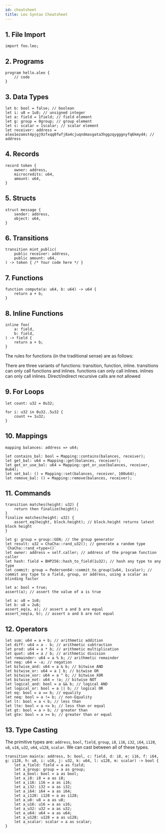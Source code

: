 ```yaml
---
id: cheatsheet
title: Leo Syntax Cheatsheet
---
```


## 1. File Import
```leo
import foo.leo;
```

## 2. Programs
```leo
program hello.aleo {
    // code
}
```

## 3. Data Types
```leo
let b: bool = false; // boolean
let i: u8 = 1u8; // unsigned integer
let a: field = 1field; // field element
let g: group = 0group; // group element
let s: scalar = 1scalar; // scalar element
let receiver: address = aleo1ezamst4pjgj9zfxqq0fwfj8a4cjuqndmasgata3hggzqygggnyfq6kmyd4; // address
```

## 4. Records
```leo
record token {
    owner: address,
    microcredits: u64,
    amount: u64,
}
```

## 5. Structs
```leo
struct message {
    sender: address,
    object: u64,
}
```

## 6. Transitions
```leo
transition mint_public(
    public receiver: address,
    public amount: u64,
) -> token { /* Your code here */ }
```

## 7. Functions
```leo
function compute(a: u64, b: u64) -> u64 {
    return a + b;
}
```

## 8. Inline Functions
```leo
inline foo(
    a: field,
    b: field,
) -> field {
    return a + b;
}
```

The rules for functions (in the traditional sense) are as follows:

There are three variants of functions: transition, function, inline.
transitions can only call functions and inlines.
functions can only call inlines.
inlines can only call inlines.
Direct/indirect recursive calls are not allowed


## 9. For Loops
```leo
let count: u32 = 0u32;

for i: u32 in 0u32..5u32 {
    count += 1u32;
}
```

## 10. Mappings
```leo
mapping balances: address => u64;

let contains_bal: bool = Mapping::contains(balances, receiver);
let get_bal: u64 = Mapping::get(balances, receiver);
let get_or_use_bal: u64 = Mapping::get_or_use(balances, receiver, 0u64);
let set_bal: () = Mapping::set(balances, receiver, 100u64);
let remove_bal: () = Mapping::remove(balances, receiver);
```

## 11. Commands
```leo
transition matches(height: u32) { 
    return then finalize(height); 
}
finalize matches(height: u32) {
    assert_eq(height, block.height); // block.height returns latest block height
}

let g: group = group::GEN; // the group generator
let result: u32 = ChaCha::rand_u32(); // generate a random type `ChaCha::rand_<type>()`
let owner: address = self.caller; // address of the program function caller
let hash: field = BHP256::hash_to_field(1u32); // hash any type to any type
let commit: group = Pedersen64::commit_to_group(1u64, 1scalar); // commit any type to a field, group, or address, using a scalar as blinding factor

let a: bool = true;
assert(a); // assert the value of a is true

let a: u8 = 1u8;
let b: u8 = 2u8;
assert_eq(a, a); // assert a and b are equal
assert_neq(a, b); // assert a and b are not equal
```


## 12. Operators
```leo
let sum: u64 = a + b; // arithmetic addition
let diff: u64 = a - b; // arithmetic subtraction
let prod: u64 = a * b; // arithmetic multiplication
let quot: u64 = a / b; // arithmetic division
let remainder: u64 = a % b; // arithmetic remainder
let neg: u64 = -a; // negation
let bitwise_and: u64 = a & b; // bitwise AND
let bitwise_or: u64 = a | b; // bitwise OR
let bitwise_xor: u64 = a ^ b; // bitwise XOR
let bitwise_not: u64 = !a; // bitwise NOT
let logical_and: bool = a && b; // logical AND
let logical_or: bool = a || b; // logical OR
let eq: bool = a == b; // equality
let neq: bool = a != b; // non-Equality
let lt: bool = a < b; // less than
let lte: bool = a <= b; // less than or equal
let gt: bool = a > b; // greater than
let gte: bool = a >= b; // greater than or equal
```

## 13. Type Casting
The primitive types are: `address`, `bool`, `field`, `group`, `i8`, `i16`, `i32`, `i64`, `i128`, `u8`, `u16`, `u32`, `u64`, `u128`, `scalar`.
We can cast between all of these types.
```leo
transition main(a: address, b: bool, c: field, d: i8, e: i16, f: i64, g: i128, h: u8, i: u16, j: u32, k: u64, l: u128, m: scalar) -> bool {
    let a_field: field = a as field;
    let a_group: group = a as group;
    let a_bool: bool = a as bool;
    let a_i8: i8 = a as i8;
    let a_i16: i16 = a as i16;
    let a_i32: i32 = a as i32;
    let a_i64: i64 = a as i64;
    let a_i128: i128 = a as i128;
    let a_u8: u8 = a as u8;
    let a_u16: u16 = a as u16;
    let a_u32: u32 = a as u32;
    let a_u64: u64 = a as u64;
    let a_u128: u128 = a as u128;
    let a_scalar: scalar = a as scalar;
}
```
